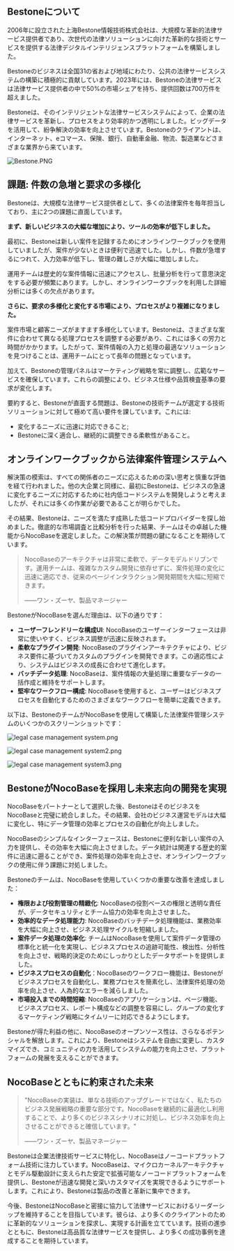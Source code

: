## **Bestoneについて**

2006年に設立された上海Bestone情報技術株式会社は、大規模な革新的法律サービス提供者であり、次世代の法律ソリューションに向けた革新的な技術とサービスを提供する法律デジタルインテリジェンスプラットフォームを構築しました。

Bestoneのビジネスは全国31の省および地域にわたり、公共の法律サービスシステムの構築に積極的に貢献しています。2023年には、Bestoneの法律サービスは法律サービス提供者の中で50%の市場シェアを持ち、提供回数は700万件を超えました。

Bestoneは、そのインテリジェントな法律サービスシステムによって、企業の法律サービスを革新し、プロセスをより効率的かつ透明にしました。ビッグデータを活用して、紛争解決の効率を向上させています。Bestoneのクライアントは、インターネット、eコマース、保険、銀行、自動車金融、物流、製造業などさまざまな業界から来ています。

![Bestone.PNG](https://static-docs.nocobase.com/6693d4d895448b2799467c62903542c2.PNG)

## **課題: 件数の急増と要求の多様化**

Bestoneは、大規模な法律サービス提供者として、多くの法律案件を毎年担当しており、主に2つの課題に直面しています。

**まず、新しいビジネスの大幅な増加により、ツールの効率が低下しました。**

最初に、Bestoneは新しい案件を記録するためにオンラインワークブックを使用していましたが、案件が少ないときは便利で迅速でした。しかし、件数が急増するにつれて、入力効率が低下し、管理の難しさが大幅に増加しました。

運用チームは歴史的な案件情報に迅速にアクセスし、批量分析を行って意思決定をする必要が頻繁にあります。しかし、オンラインワークブックを利用した詳細分析には多くの欠点があります。

**さらに、要求の多様化と変化する市場により、プロセスがより複雑になりました。**

案件市場と顧客ニーズがますます多様化しています。Bestoneは、さまざまな案件に合わせて異なる処理プロセスを調整する必要があり、これには多くの労力と時間がかかります。したがって、案件情報の入力と処理の最適なソリューションを見つけることは、運用チームにとって長年の問題となっています。

加えて、Bestoneの管理パネルはマーケティング戦略を常に調整し、広範なサービスを確保しています。これらの調整により、ビジネス仕様や品質検査基準の要求が変化します。

要約すると、Bestoneが直面する問題は、Bestoneの技術チームが選定する技術ソリューションに対して極めて高い要件を課しています。これには:

* 変化するニーズに迅速に対応できること;
* Bestoneに深く適合し、継続的に調整できる柔軟性があること。

## オンラインワークブックから法律案件管理システムへ

解決策の模索は、すべての関係者のニーズに応えるための深い思考と慎重な評価を経て行われました。他の大企業と同様に、最初にBestoneは、ビジネスの急速に変化するニーズに対応するために社内低コードシステムを開発しようと考えましたが、それには多くの作業が必要であることが明らかでした。

その結果、Bestoneは、ニーズを満たす成熟した低コードプロバイダーを探し始めました。徹底的な市場調査と比較分析を行った結果、チームはその卓越した機能からNocoBaseを選定しました。この解決策が問題の鍵になることを期待しています。

> NocoBaseのアーキテクチャは非常に柔軟で、データモデルドリブンです。運用チームは、複雑なカスタム開発に依存せずに、案件処理の変化に迅速に適応でき、従来のページインタラクション開発期間を大幅に短縮できます。
> 
> ——ワン・ズーヤ、製品マネージャー

BestoneがNocoBaseを選んだ理由は、以下の通りです：

* **ユーザーフレンドリーな構成UI**: NocoBaseのユーザーインターフェースは非常に使いやすく、ビジネス調整が迅速に反映されます。
* **柔軟なプラグイン開発**: NocoBaseのプラグインアーキテクチャにより、ビジネス要件に基づいてカスタムのプラグインを開発できます。この適応性により、システムはビジネスの成長に合わせて進化します。
* **バッチデータ処理**: NocoBaseは、案件情報の大量処理に重要なデータの一括作成と維持をサポートします。
* **堅牢なワークフロー構成**: NocoBaseを使用すると、ユーザーはビジネスプロセスを自動化するためのさまざまなワークフローを簡単に定義できます。

以下は、BestoneのチームがNocoBaseを使用して構築した法律案件管理システムのいくつかのスクリーンショットです：

![legal case management system.png](https://static-docs.nocobase.com/32a9f0bc76e69507023e42948949db3d.png)

![legal case management system2.png](https://static-docs.nocobase.com/f953d17a96e2c2560a6e44e2d9845c12.png)

![legal case management system3.png](https://static-docs.nocobase.com/ab195620dc5cbc345feb661f067d3b5c.png)

## **BestoneがNocoBaseを採用し未来志向の開発を実現**

NocoBaseをパートナーとして選択した後、BestoneはそのビジネスをNocoBaseと完璧に統合しました。その結果、会社のビジネス運営モデルは大幅に変化し、特にデータ管理の効率とプロセスの自動化が向上しました。

NocoBaseのシンプルなインターフェースは、Bestoneに便利な新しい案件の入力を提供し、その効率を大幅に向上させました。データ統計は関連する歴史的案件に迅速に遡ることができ、案件処理の効率を向上させ、オンラインワークブックの使用に伴う課題に対処しました。

Bestoneのチームは、NocoBaseを使用していくつかの重要な改善を達成しました：

* **権限および役割管理の精緻化**: NocoBaseの役割ベースの権限と透明な責任が、データセキュリティとチーム協力の効率を向上させました。
* **効率的なデータ処理能力**: NocoBaseのバッチデータ処理機能は、業務効率を大幅に向上させ、ビジネス処理サイクルを短縮しました。
* **案件データ処理の効率化**: チームはNocoBaseを使用して案件データ管理の標準化と統一化を実現し、ビジネスプロセスの追跡可能性、検出性、分析性を向上させ、戦略的決定のためにしっかりとしたデータサポートを提供しました。
* **ビジネスプロセスの自動化**：NocoBaseのワークフロー機能は、Bestoneがビジネスプロセスを自動化し、業務プロセスを簡素化し、法律案件処理の効率を向上させ、人為的なエラーを減らしました。
* **市場投入までの時間短縮**: NocoBaseのアプリケーションは、ページ機能、ビジネスプロセス、レポート構成などの調整を容易にし、グループの変化するマーケティング戦略にタイムリーに対応できるようにします。

Bestoneが得た利益の他に、NocoBaseのオープンソース性は、さらなるポテンシャルを解放します。これにより、Bestoneはシステムを自由に変更し、カスタマイズでき、コミュニティの力を活用してシステムの能力を向上させ、プラットフォームの発展を支えることができます。

## **NocoBaseとともに約束された未来**

> "NocoBaseの実装は、単なる技術のアップグレードではなく、私たちのビジネス発展戦略の重要な部分です。NocoBaseを継続的に最適化し利用することで、より多くのビジネスシナリオに対処し、ビジネス効率を向上させることができると確信しています。"
> 
> ——ワン・ズーヤ、製品マネージャー

Bestoneは企業法律技術サービスに特化し、NocoBaseはノーコードプラットフォーム技術に注力しています。NocoBaseは、マイクロカーネルアーキテクチャとモデル駆動設計に支えられた安定で拡張可能なノーコードプラットフォームを提供し、Bestoneが迅速な開発と深いカスタマイズを実現できるようにサポートします。これにより、Bestoneは製品の改善と革新に集中できます。

今後、BestoneはNocoBaseと密接に協力して法律サービスにおけるリーダーシップを維持することを目指しています。彼らは、より多くのクライアントのために革新的なソリューションを探求し、実現する計画を立てています。技術の進歩とともに、Bestoneは高品質な法律サービスを提供し、より多くの成功事例を達成することを期待しています。
